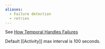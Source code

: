 ```yaml
---
aliases:
  - Failure detection
  - retries
---
```

See [How Temporal Handles Failures](https://docs.temporal.io/encyclopedia/event-history/event-history-dotnet#How-History-Replay-Provides-Durable-Execution)

Default [[Activity]] max interval is 100 seconds.


